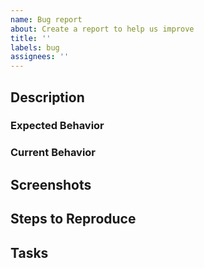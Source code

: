 ```yaml
---
name: Bug report
about: Create a report to help us improve
title: ''
labels: bug
assignees: ''
---
```


## Description

### Expected Behavior

### Current Behavior

## Screenshots

## Steps to Reproduce

## Tasks
